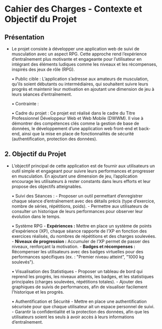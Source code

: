 # Cahier des Charges - Contexte et Objectif du Projet

## Présentation 
- Le projet consiste à développer une application web de suivi de musculation avec un aspect RPG. Cette approche rend l’expérience d’entraînement plus motivante et engageante pour l’utilisateur en intégrant des éléments ludiques comme les niveaux et les récompenses, inspirés des jeux de rôle (RPG).

    • Public cible : 
    L’application s’adresse aux amateurs de musculation, qu'ils soient débutants ou intermédiaires, qui souhaitent suivre leurs progrès et maintenir leur motivation en ajoutant une dimension de jeu à leurs séances d’entraînement.

    • Contrainte : 

    • Cadre du projet : 
    Ce projet est réalisé dans le cadre du Titre Professionnel Développeur Web et Web Mobile (DWWM). Il vise à démontrer des compétences clés comme la gestion de base de données, le développement d’une application web front-end et back-end, ainsi que la mise en place de fonctionnalités de sécurité (authentification, protection des données).


## 2. Objectif du Projet
 - L’objectif principal de cette application est de fournir aux utilisateurs un outil simple et engageant pour suivre leurs performances et progresser en musculation. En ajoutant une dimension de jeu, l’application encourage les utilisateurs à rester constants dans leurs efforts et leur propose des objectifs atteignables.

    • Suivi des Séances :
        - Proposer un outil permettant d’enregistrer chaque séance d’entraînement avec des détails précis (type d’exercice, nombre de séries, répétitions, poids).
        - Permettre aux utilisateurs de consulter un historique de leurs performances pour observer leur évolution dans le temps.

    • Système RPG
        - **Expériences :** Mettre en place un système de points d'expérience (XP), chaque séance rapporte de l’XP en fonction des exercices réalisés, du nombres de répétitions et des charges soulevées.
        - **Niveaux de progression :** Accumuler de l’XP permet de passer des niveaux, renforçant la motivation.
        - **Badges et récompenses :** Récompenser les utilisateurs avec des badges virtuelles pour des performances spécifiques (ex. : "Premier niveau atteint", "1000 kg soulevés").

    • Visualisation des Statistiques
        - Proposer un tableau de bord qui reprend les progrès, les niveaux atteints, les badges, et les statistiques principales (charges soulevées, répétitions totales).
        - Ajouter des graphiques de suivis de performances, afin de visualiser facilement l'historique et les progrès.

    • Authentification et Sécurité
        - Mettre en place une authentification sécurisée pour que chaque utilisateur ait un espace personnel de suivi.
        - Garantir la confidentialité et la protection des données, afin que les utilisateurs soient les seuls à avoir accès à leurs informations d’entraînement.